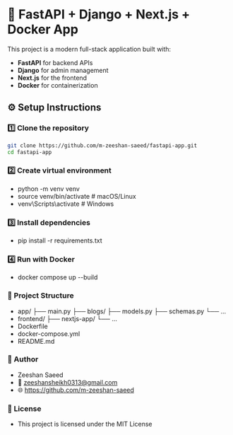 # 🚀 FastAPI + Django + Next.js + Docker App

This project is a modern full-stack application built with:

- **FastAPI** for backend APIs
- **Django** for admin management
- **Next.js** for the frontend
- **Docker** for containerization

## ⚙️ Setup Instructions

### 1️⃣ Clone the repository

```bash
git clone https://github.com/m-zeeshan-saeed/fastapi-app.git
cd fastapi-app
```

### 2️⃣ Create virtual environment

- python -m venv venv
- source venv/bin/activate # macOS/Linux
- venv\Scripts\activate # Windows

### 3️⃣ Install dependencies

- pip install -r requirements.txt

### 4️⃣ Run with Docker

- docker compose up --build

### 📁 Project Structure

- app/
  ├── main.py
  ├── blogs/
  ├── models.py
  ├── schemas.py
  └── ...
- frontend/
  ├── nextjs-app/
  └── ...
- Dockerfile
- docker-compose.yml
- README.md

### 🧠 Author

- Zeeshan Saeed
- 📧 zeeshansheikh0313@gmail.com
- 🌐 https://github.com/m-zeeshan-saeed

### 📄 License

- This project is licensed under the MIT License
